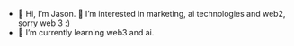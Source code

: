 - 👋 Hi, I’m Jason. 👀 I’m interested in marketing, ai technologies and web2, sorry web 3 :) 
- 🌱 I’m currently learning web3 and ai.


<!---
smarttoni09/smarttoni09 is a ✨ special ✨ repository because its `README.md` (this file) appears on your GitHub profile.
You can click the Preview link to take a look at your changes.
--->
